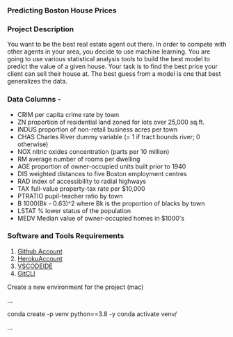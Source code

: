 ### Predicting Boston House Prices

### Project Description 
You want to be the best real estate agent out there. In order to compete with other agents in your area, you decide to use machine learning. You are going to use various statistical analysis tools to build the best model to predict the value of a given house. Your task is to find the best price your client can sell their house at. The best guess from a model is one that best generalizes the data.

### Data Columns -

- CRIM     per capita crime rate by town
- ZN       proportion of residential land zoned for lots over 25,000 sq.ft.
- INDUS    proportion of non-retail business acres per town
- CHAS     Charles River dummy variable (= 1 if tract bounds river; 0 otherwise)
- NOX      nitric oxides concentration (parts per 10 million)
- RM       average number of rooms per dwelling
- AGE      proportion of owner-occupied units built prior to 1940
- DIS      weighted distances to five Boston employment centres
- RAD      index of accessibility to radial highways
- TAX      full-value property-tax rate per $10,000
- PTRATIO  pupil-teacher ratio by town
- B        1000(Bk - 0.63)^2 where Bk is the proportion of blacks by town
- LSTAT    % lower status of the population
- MEDV     Median value of owner-occupied homes in $1000's

  
### Software and Tools Requirements

1. [Github Account](https://github.com) 
2. [HerokuAccount](https://heroku.com)
3. [VSCODEIDE](https://code.visualstudio.com/)
4. [GitCLI](https://git-scm.com/book/en/v2/Getting-Started-Installing-Git)

Create a new environment for the project (mac)

...

conda create -p venv python==3.8 -y
conda activate venv/

...

